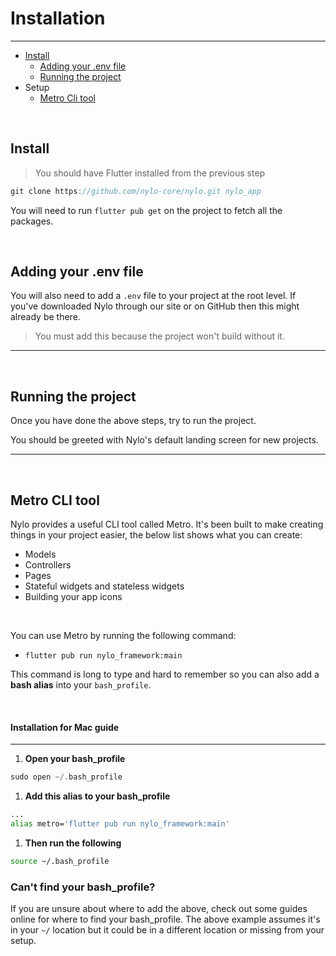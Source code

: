 # Installation

---

<a name="section-1"></a>
- [Install](#install "Install")
  - [Adding your .env file](#adding-your-env-file "Adding your env file")
  - [Running the project](#running-the-project "Running the project")
- Setup
  - [Metro Cli tool](#setup-metro-alias "Setup Metro Cli tool alias")

<a name="install"></a>
<br>
## Install

> You should have Flutter installed from the previous step

``` dart
git clone https://github.com/nylo-core/nylo.git nylo_app
```

You will need to run `flutter pub get` on the project to fetch all the packages.

<a name="adding-your-env-file"></a>
<br>

## Adding your .env file

You will also need to add a `.env` file to your project at the root level. If you've downloaded Nylo through our site or on GitHub then this might already be there.

> You must add this because the project won't build without it.

---

<a name="running-the-project"></a>
<br>

## Running the project

Once you have done the above steps, try to run the project. 

You should be greeted with Nylo's default landing screen for new projects.

---

<a name="setup-metro-alias"></a>
<br>

## Metro CLI tool

Nylo provides a useful CLI tool called Metro. It's been built to make creating things in your project easier, the below list shows what you can create:
- Models
- Controllers
- Pages
- Stateful widgets and stateless widgets
- Building your app icons

<br>

You can use Metro by running the following command:

  - `flutter pub run nylo_framework:main`

This command is long to type and hard to remember so you can also add a **bash alias** into your `bash_profile`.

<br>

#### Installation for Mac guide

---

1. **Open your bash\_profile**
``` dart
sudo open ~/.bash_profile
```

1. **Add this alias to your bash\_profile**
``` bash
...
alias metro='flutter pub run nylo_framework:main'
```

1. **Then run the following**
``` bash
source ~/.bash_profile
```

### Can't find your bash\_profile?

If you are unsure about where to add the above, check out some guides online for where to find your bash\_profile. 
The above example assumes it's in your `~/` location but it could be in a different location or missing from your setup.


